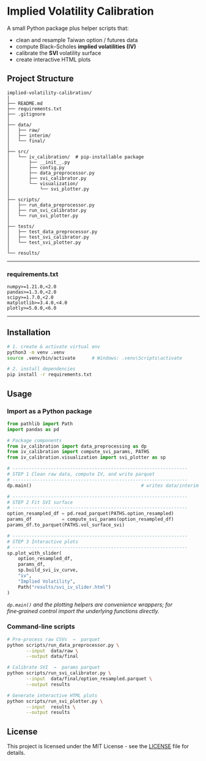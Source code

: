 # Implied Volatility Calibration

A small Python package plus helper scripts that:

* clean and resample Taiwan option / futures data  
* compute Black–Scholes **implied volatilities (IV)**  
* calibrate the **SVI** volatility surface  
* create interactive HTML plots

## Project Structure

```text
implied-volatility-calibration/
│
├── README.md
├── requirements.txt
├── .gitignore
│
├── data/
│   ├── raw/
│   ├── interim/
│   └── final/
│
├── src/
│   └── iv_calibration/  # pip-installable package
│       ├── __init__.py
│       ├── config.py
│       ├── data_preprocessor.py
│       ├── svi_calibrator.py 
│       └── visualization/
│           └── svi_plotter.py
│
├── scripts/
│   ├── run_data_preprocessor.py
│   ├── run_svi_calibrator.py
│   └── run_svi_plotter.py
│
├── tests/
│   ├── test_data_preprocessor.py
│   ├── test_svi_calibrator.py
│   └── test_svi_plotter.py
│
└── results/
```
---

### requirements.txt

```text
numpy>=1.21.0,<2.0
pandas>=1.3.0,<2.0
scipy>=1.7.0,<2.0
matplotlib>=3.4.0,<4.0
plotly>=5.0.0,<6.0
```
---

## Installation

```bash
# 1. create & activate virtual env
python3 -m venv .venv
source .venv/bin/activate      # Windows: .venv\Scripts\activate

# 2. install dependencies
pip install -r requirements.txt 
```

## Usage

### Import as a Python package
```python
from pathlib import Path
import pandas as pd

# Package components
from iv_calibration import data_preprocessing as dp
from iv_calibration import compute_svi_params, PATHS
from iv_calibration.visualization import svi_plotter as sp

# ----------------------------------------------------------------
# STEP 1 Clean raw data, compute IV, and write parquet
# ----------------------------------------------------------------
dp.main()                                        # writes data/interim & data/final

# ----------------------------------------------------------------
# STEP 2 Fit SVI surface
# ----------------------------------------------------------------
option_resampled_df = pd.read_parquet(PATHS.option_resampled)
params_df           = compute_svi_params(option_resampled_df)
params_df.to_parquet(PATHS.vol_surface_svi)

# ----------------------------------------------------------------
# STEP 3 Interactive plots
# ----------------------------------------------------------------
sp.plot_with_slider(
    option_resampled_df,
    params_df,
    sp.build_svi_iv_curve,
    "iv",
    "Implied Volatility",
    Path("results/svi_iv_slider.html")
)
```
*`dp.main()` and the plotting helpers are convenience wrappers; for fine‑grained control import the underlying functions directly.*

### Command-line scripts
```bash
# Pre‑process raw CSVs  →  parquet
python scripts/run_data_preprocessor.py \
       --input  data/raw \
       --output data/final

# Calibrate SVI  →  params parquet
python scripts/run_svi_calibrator.py \
       --input  data/final/option_resampled.parquet \
       --output results

# Generate interactive HTML plots
python scripts/run_svi_plotter.py \
       --input  results \
       --output results
```

## License
This project is licensed under the MIT License - see the [LICENSE](LICENSE) file for details.